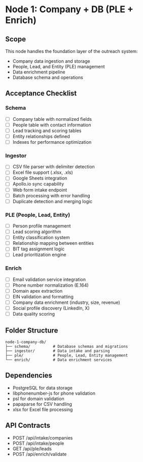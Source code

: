 # Node 1: Company + DB (PLE + Enrich)

## Scope
This node handles the foundation layer of the outreach system:
- Company data ingestion and storage
- People, Lead, and Entity (PLE) management
- Data enrichment pipeline
- Database schema and operations

## Acceptance Checklist

### Schema
- [ ] Company table with normalized fields
- [ ] People table with contact information
- [ ] Lead tracking and scoring tables
- [ ] Entity relationships defined
- [ ] Indexes for performance optimization

### Ingestor
- [ ] CSV file parser with delimiter detection
- [ ] Excel file support (.xlsx, .xls)
- [ ] Google Sheets integration
- [ ] Apollo.io sync capability
- [ ] Web form intake endpoint
- [ ] Batch processing with error handling
- [ ] Duplicate detection and merging logic

### PLE (People, Lead, Entity)
- [ ] Person profile management
- [ ] Lead scoring algorithm
- [ ] Entity classification system
- [ ] Relationship mapping between entities
- [ ] BIT tag assignment logic
- [ ] Lead prioritization engine

### Enrich
- [ ] Email validation service integration
- [ ] Phone number normalization (E.164)
- [ ] Domain apex extraction
- [ ] EIN validation and formatting
- [ ] Company data enrichment (industry, size, revenue)
- [ ] Social profile discovery (LinkedIn, X)
- [ ] Data quality scoring

## Folder Structure
```
node-1-company-db/
├── schema/          # Database schemas and migrations
├── ingestor/        # Data intake and parsing
├── ple/             # People, Lead, Entity management
└── enrich/          # Data enrichment services
```

## Dependencies
- PostgreSQL for data storage
- libphonenumber-js for phone validation
- psl for domain validation
- papaparse for CSV handling
- xlsx for Excel file processing

## API Contracts
- POST /api/intake/companies
- POST /api/intake/people
- GET /api/ple/leads
- POST /api/enrich/validate